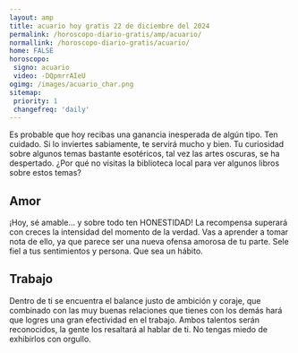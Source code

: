 ```yaml
---
layout: amp
title: acuario hoy gratis 22 de diciembre del 2024 
permalink: /horoscopo-diario-gratis/amp/acuario/
normallink: /horoscopo-diario-gratis/acuario/
home: FALSE
horoscopo:
 signo: acuario
 video: -DQpmrrAIeU
ogimg: /images/acuario_char.png
sitemap:
 priority: 1
 changefreq: 'daily'
---
```



Es probable que hoy recibas una ganancia inesperada de algún tipo. Ten cuidado. Si lo inviertes sabiamente, te servirá mucho y bien. Tu curiosidad sobre algunos temas bastante esotéricos, tal vez las artes oscuras, se ha despertado. ¿Por qué no visitas la biblioteca local para ver algunos libros sobre estos temas?

## Amor

¡Hoy, sé amable... y sobre todo ten HONESTIDAD! La recompensa superará con creces la intensidad del momento de la verdad. Vas a aprender a tomar nota de ello, ya que parece ser una nueva ofensa amorosa de tu parte. Sele fiel a tus sentimientos y persona. Que sea un hábito.

## Trabajo

Dentro de ti se encuentra el balance justo de ambición y coraje, que combinado con las muy buenas relaciones que tienes con los demás hará que logres una gran efectividad en el trabajo. Ambos talentos serán reconocidos, la gente los resaltará al hablar de ti. No tengas miedo de exhibirlos con orgullo.